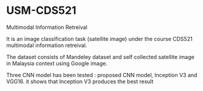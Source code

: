 # USM-CDS521
Multimodal Information Retreival

It is an image classification task (satellite image) under the course CDS521 multimodal information retreival. 

The dataset consists of Mandeley dataset and self collected satellite image in Malaysia context using Google image. 

Three CNN model has been tested : proposed CNN model, Inception V3 and VGG16. it shows that Inception V3 produces the best result
